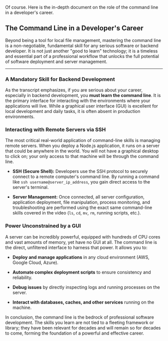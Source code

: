 Of course. Here is the in-depth document on the role of the command line in a developer's career.

## The Command Line in a Developer's Career

Beyond being a tool for local file management, mastering the command line is a non-negotiable, fundamental skill for any serious software or backend developer. It is not just another "good to learn" technology; it is a timeless and essential part of a professional workflow that unlocks the full potential of software deployment and server management.

---

### A Mandatory Skill for Backend Development

As the transcript emphasizes, if you are serious about your career, especially in backend development, you **must learn the command line**. It is the primary interface for interacting with the environments where your applications will live. While a graphical user interface (GUI) is excellent for local development and daily tasks, it is often absent in production environments.

### Interacting with Remote Servers via SSH

The most critical real-world application of command-line skills is managing remote servers. When you deploy a Node.js application, it runs on a server that could be anywhere in the world. You will not have a graphical desktop to click on; your only access to that machine will be through the command line.

- **SSH (Secure Shell):** Developers use the SSH protocol to securely connect to a remote computer's command line. By running a command like `ssh username@server_ip_address`, you gain direct access to the server's terminal.
    
- **Server Management:** Once connected, all server configuration, application deployment, file manipulation, process monitoring, and troubleshooting are performed using the exact same command-line skills covered in the video (`ls`, `cd`, `mv`, `rm`, running scripts, etc.).
    

### Power Unconstrained by a GUI

A server can be incredibly powerful, equipped with hundreds of CPU cores and vast amounts of memory, yet have no GUI at all. The command line is the direct, unfiltered interface to harness that power. It allows you to:

- **Deploy and manage applications** in any cloud environment (AWS, Google Cloud, Azure).
    
- **Automate complex deployment scripts** to ensure consistency and reliability.
    
- **Debug issues** by directly inspecting logs and running processes on the server.
    
- **Interact with databases, caches, and other services** running on the machine.
    

In conclusion, the command line is the bedrock of professional software development. The skills you learn are not tied to a fleeting framework or library; they have been relevant for decades and will remain so for decades to come, forming the foundation of a powerful and effective career.